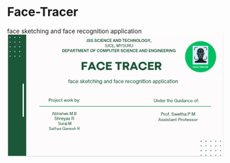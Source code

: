 # Face-Tracer
face sketching and face recognition application
![logo](https://raw.githubusercontent.com/MBABHISHEK/Face-Tracer/main/Screenshot%20(979).png)
